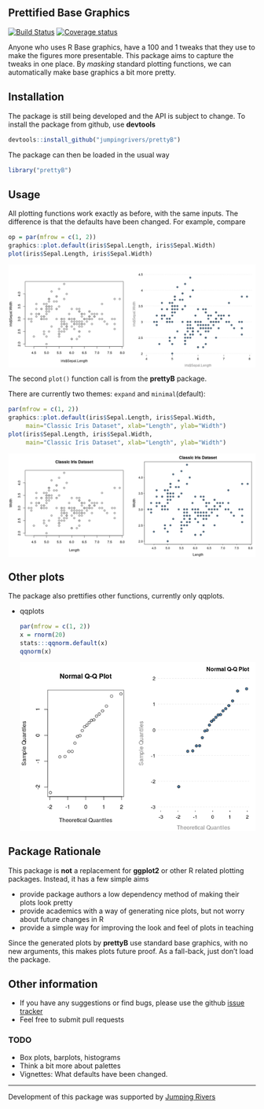 
<!-- README.md is generated from README.Rmd. Please edit that file -->

## Prettified Base Graphics

[![Build
Status](https://travis-ci.org/jumpingrivers/prettyB.svg?branch=master)](https://travis-ci.org/jumpingrivers/prettyB)
[![Coverage
status](https://codecov.io/gh/jumpingrivers/prettyB/branch/master/graph/badge.svg)](https://codecov.io/github/jumpingrivers/prettyB?branch=master)

Anyone who uses R Base graphics, have a 100 and 1 tweaks that they use
to make the figures more presentable. This package aims to capture the
tweaks in one place. By *masking* standard plotting functions, we can
automatically make base graphics a bit more pretty.

## Installation

The package is still being developed and the API is subject to change.
To install the package from github, use **devtools**

``` r
devtools::install_github("jumpingrivers/prettyB")
```

The package can then be loaded in the usual way

``` r
library("prettyB")
```

## Usage

All plotting functions work exactly as before, with the same inputs. The
difference is that the defaults have been changed. For example, compare

``` r
op = par(mfrow = c(1, 2))
graphics::plot.default(iris$Sepal.Length, iris$Sepal.Width)
plot(iris$Sepal.Length, iris$Sepal.Width)
```

<img src="man/figures/README-plot-minimal-1.png" style="display: block; margin: auto;" />

The second `plot()` function call is from the **prettyB** package.

There are currently two themes: `expand` and `minimal`(default):

``` r
par(mfrow = c(1, 2))
graphics::plot.default(iris$Sepal.Length, iris$Sepal.Width, 
     main="Classic Iris Dataset", xlab="Length", ylab="Width")
plot(iris$Sepal.Length, iris$Sepal.Width, 
     main="Classic Iris Dataset", xlab="Length", ylab="Width")
```

<img src="man/figures/README-plot-expand-1.png" style="display: block; margin: auto;" />

## Other plots

The package also prettifies other functions, currently only qqplots.

  - qqplots
    
    ``` r
    par(mfrow = c(1, 2))
    x = rnorm(20)
    stats:::qqnorm.default(x)
    qqnorm(x)
    ```
    
    <img src="man/figures/README-qqplots-1.png" style="display: block; margin: auto;" />
    <!-- * Histograms --> <!--   ```{r, echo=-1} -->
    <!--   par(mfrow=c(1, 2)) --> <!--   z = rt(100, 2) -->
    <!--   graphics::hist.default(z, main="The t-distribution") -->
    <!--   hist(z, main="The t-distribution") --> <!--   ``` -->
    <!-- * barplots --> <!--   ```{r, echo=-1} -->
    <!--   par(mfrow = c(1, 2), cex=0.9) -->
    <!--   graphics::barplot.default(VADeaths, main = "Death Rates in Virginia") -->
    <!--   barplot(VADeaths, main = "Death Rates in Virginia") -->
    <!--   ``` -->

## Package Rationale

This package is **not** a replacement for **ggplot2** or other R related
plotting packages. Instead, it has a few simple aims

  - provide package authors a low dependency method of making their
    plots look pretty
  - provide academics with a way of generating nice plots, but not worry
    about future changes in R
  - provide a simple way for improving the look and feel of plots in
    teaching

Since the generated plots by **prettyB** use standard base graphics,
with no new arguments, this makes plots future proof. As a fall-back,
just don’t load the package.

## Other information

  - If you have any suggestions or find bugs, please use the github
    [issue tracker](https://github.com/jumpingrivers/prettyB/issues)
  - Feel free to submit pull requests

### TODO

  - Box plots, barplots, histograms
  - Think a bit more about palettes
  - Vignettes: What defaults have been changed.

-----

Development of this package was supported by [Jumping
Rivers](https://www.jumpingrivers.com)

